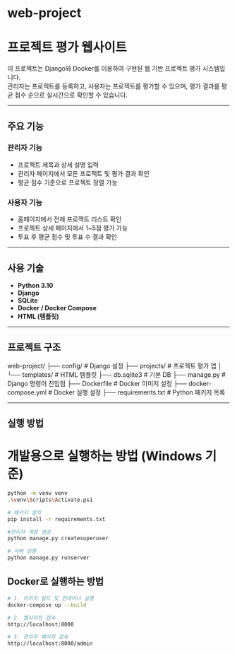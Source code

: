 # web-project
# 프로젝트 평가 웹사이트

이 프로젝트는 Django와 Docker를 이용하여 구현된 웹 기반 프로젝트 평가 시스템입니다.  
관리자는 프로젝트를 등록하고, 사용자는 프로젝트를 평가할 수 있으며, 평가 결과를 평균 점수 순으로 실시간으로 확인할 수 있습니다.

---

## 주요 기능

### 관리자 기능
- 프로젝트 제목과 상세 설명 입력
- 관리자 페이지에서 모든 프로젝트 및 평가 결과 확인
- 평균 점수 기준으로 프로젝트 정렬 가능

### 사용자 기능
- 홈페이지에서 전체 프로젝트 리스트 확인
- 프로젝트 상세 페이지에서 1~5점 평가 가능
- 투표 후 평균 점수 및 투표 수 결과 확인

---

##  사용 기술

- **Python 3.10**
- **Django**
- **SQLite**
- **Docker / Docker Compose**
- **HTML (템플릿)**

---

## 프로젝트 구조
web-project/
├── config/               # Django 설정
├── projects/             # 프로젝트 평가 앱
│   └── templates/        # HTML 템플릿
├── db.sqlite3            # 기본 DB
├── manage.py             # Django 명령어 진입점
├── Dockerfile            # Docker 이미지 설정
├── docker-compose.yml    # Docker 실행 설정
├── requirements.txt      # Python 패키지 목록

---

## 실행 방법

# 개발용으로 실행하는 방법 (Windows 기준)
```bash
python -m venv venv
.\venv\Scripts\Activate.ps1

# 패키지 설치
pip install -r requirements.txt

#관리자 계정 생성
python manage.py createsuperuser

# 서버 실행
python manage.py runserver
```

## Docker로 실행하는 방법
```bash
# 1. 이미지 빌드 및 컨테이너 실행
docker-compose up --build

# 2. 웹사이트 접속
http://localhost:8000

# 3. 관리자 페이지 접속
http://localhost:8000/admin
```
